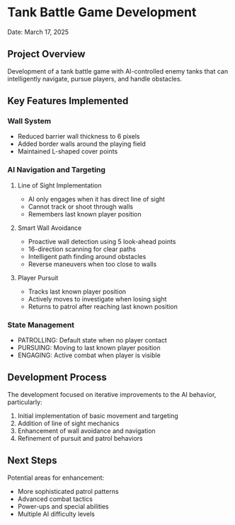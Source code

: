 # Tank Battle Game Development
Date: March 17, 2025

## Project Overview
Development of a tank battle game with AI-controlled enemy tanks that can intelligently navigate, pursue players, and handle obstacles.

## Key Features Implemented

### Wall System
- Reduced barrier wall thickness to 6 pixels
- Added border walls around the playing field
- Maintained L-shaped cover points

### AI Navigation and Targeting
1. Line of Sight Implementation
   - AI only engages when it has direct line of sight
   - Cannot track or shoot through walls
   - Remembers last known player position

2. Smart Wall Avoidance
   - Proactive wall detection using 5 look-ahead points
   - 16-direction scanning for clear paths
   - Intelligent path finding around obstacles
   - Reverse maneuvers when too close to walls

3. Player Pursuit
   - Tracks last known player position
   - Actively moves to investigate when losing sight
   - Returns to patrol after reaching last known position

### State Management
- PATROLLING: Default state when no player contact
- PURSUING: Moving to last known player position
- ENGAGING: Active combat when player is visible

## Development Process
The development focused on iterative improvements to the AI behavior, particularly:
1. Initial implementation of basic movement and targeting
2. Addition of line of sight mechanics
3. Enhancement of wall avoidance and navigation
4. Refinement of pursuit and patrol behaviors

## Next Steps
Potential areas for enhancement:
- More sophisticated patrol patterns
- Advanced combat tactics
- Power-ups and special abilities
- Multiple AI difficulty levels
